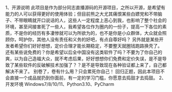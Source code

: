 1、开源说明
    此项目是作为部分同志直播源码的开源项目，之所以开源，是希望有能力的人可以获得更好的使用体验；但目前熊之大尤其痛恨某些白嫖党和不带脑子、不带眼睛就开口说话的人，这些人一定程度上恶心到我，也影响了整个社会的环境，甚至间接害死了一些人，我希望各位作为圈内的一份子，提高一下各位的素质，不是你的经历有多凄惨就可以为所欲为的，也不是你是小众群体，大众就会照顾你，呵护你，其他人没有责任和义务的好吧，有点自尊好吗？
    另外就是某些开发者希望你们好好想想，定价合理才能长期稳定，不要整天就圈钱跑路换壳了。
    还有某些说免费的？你是希望以后全中国没有这类软件了吗？不要为了你自己的爽，以为自己造福大众，就不考虑后果，好好想想你们免费和定价失误，是不是导致了某些软件的反破解技术加强了？？是不是导致现在各种验证都上来了，自己都解决不来了。
    别卷了，卷有什么用？只会累死你自己！
    回归正题，因此本项目不会直接一个成品就扔到你面前，有一定的学习门槛，你愿意去捣鼓才去捣鼓。
2、开发环境
    Windows7/8/10/11、Python3.10、PyCharm
